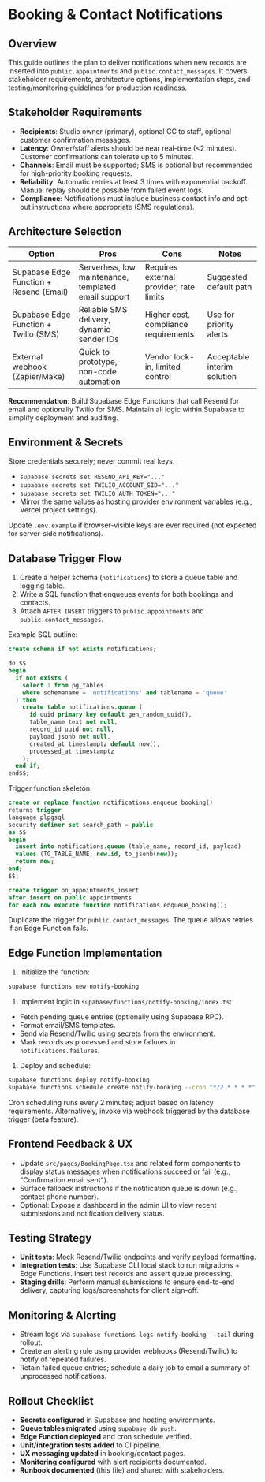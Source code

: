 # Booking & Contact Notifications

## Overview

This guide outlines the plan to deliver notifications when new records are inserted into `public.appointments` and `public.contact_messages`. It covers stakeholder requirements, architecture options, implementation steps, and testing/monitoring guidelines for production readiness.

## Stakeholder Requirements

- **Recipients**: Studio owner (primary), optional CC to staff, optional customer confirmation messages.
- **Latency**: Owner/staff alerts should be near real-time (<2 minutes). Customer confirmations can tolerate up to 5 minutes.
- **Channels**: Email must be supported; SMS is optional but recommended for high-priority booking requests.
- **Reliability**: Automatic retries at least 3 times with exponential backoff. Manual replay should be possible from failed event logs.
- **Compliance**: Notifications must include business contact info and opt-out instructions where appropriate (SMS regulations).

## Architecture Selection

| Option | Pros | Cons | Notes |
| --- | --- | --- | --- |
| Supabase Edge Function + Resend (Email) | Serverless, low maintenance, templated email support | Requires external provider, rate limits | Suggested default path |
| Supabase Edge Function + Twilio (SMS) | Reliable SMS delivery, dynamic sender IDs | Higher cost, compliance requirements | Use for priority alerts |
| External webhook (Zapier/Make) | Quick to prototype, non-code automation | Vendor lock-in, limited control | Acceptable interim solution |

**Recommendation**: Build Supabase Edge Functions that call Resend for email and optionally Twilio for SMS. Maintain all logic within Supabase to simplify deployment and auditing.

## Environment & Secrets

Store credentials securely; never commit real keys.

- `supabase secrets set RESEND_API_KEY="..."`
- `supabase secrets set TWILIO_ACCOUNT_SID="..."`
- `supabase secrets set TWILIO_AUTH_TOKEN="..."`
- Mirror the same values as hosting provider environment variables (e.g., Vercel project settings).

Update `.env.example` if browser-visible keys are ever required (not expected for server-side notifications).

## Database Trigger Flow

1. Create a helper schema (`notifications`) to store a queue table and logging table.
2. Write a SQL function that enqueues events for both bookings and contacts.
3. Attach `AFTER INSERT` triggers to `public.appointments` and `public.contact_messages`.

Example SQL outline:

```sql
create schema if not exists notifications;

do $$
begin
  if not exists (
    select 1 from pg_tables
    where schemaname = 'notifications' and tablename = 'queue'
  ) then
    create table notifications.queue (
      id uuid primary key default gen_random_uuid(),
      table_name text not null,
      record_id uuid not null,
      payload jsonb not null,
      created_at timestamptz default now(),
      processed_at timestamptz
    );
  end if;
end$$;
```

Trigger function skeleton:

```sql
create or replace function notifications.enqueue_booking()
returns trigger
language plpgsql
security definer set search_path = public
as $$
begin
  insert into notifications.queue (table_name, record_id, payload)
  values (TG_TABLE_NAME, new.id, to_jsonb(new));
  return new;
end;
$$;

create trigger on_appointments_insert
after insert on public.appointments
for each row execute function notifications.enqueue_booking();
```

Duplicate the trigger for `public.contact_messages`. The queue allows retries if an Edge Function fails.

## Edge Function Implementation

1. Initialize the function:

```bash
supabase functions new notify-booking
```

1. Implement logic in `supabase/functions/notify-booking/index.ts`:

- Fetch pending queue entries (optionally using Supabase RPC).
- Format email/SMS templates.
- Send via Resend/Twilio using secrets from the environment.
- Mark records as processed and store failures in `notifications.failures`.

1. Deploy and schedule:

```bash
supabase functions deploy notify-booking
supabase functions schedule create notify-booking --cron "*/2 * * * *"
```

Cron scheduling runs every 2 minutes; adjust based on latency requirements. Alternatively, invoke via webhook triggered by the database trigger (beta feature).

## Frontend Feedback & UX

- Update `src/pages/BookingPage.tsx` and related form components to display status messages when notifications succeed or fail (e.g., "Confirmation email sent").
- Surface fallback instructions if the notification queue is down (e.g., contact phone number).
- Optional: Expose a dashboard in the admin UI to view recent submissions and notification delivery status.

## Testing Strategy

- **Unit tests**: Mock Resend/Twilio endpoints and verify payload formatting.
- **Integration tests**: Use Supabase CLI local stack to run migrations + Edge Functions. Insert test records and assert queue processing.
- **Staging drills**: Perform manual submissions to ensure end-to-end delivery, capturing logs/screenshots for client sign-off.

## Monitoring & Alerting

- Stream logs via `supabase functions logs notify-booking --tail` during rollout.
- Create an alerting rule using provider webhooks (Resend/Twilio) to notify of repeated failures.
- Retain failed queue entries; schedule a daily job to email a summary of unprocessed notifications.

## Rollout Checklist

- **Secrets configured** in Supabase and hosting environments.
- **Queue tables migrated** using `supabase db push`.
- **Edge Function deployed** and cron schedule verified.
- **Unit/integration tests added** to CI pipeline.
- **UX messaging updated** in booking/contact pages.
- **Monitoring configured** with alert recipients documented.
- **Runbook documented** (this file) and shared with stakeholders.
